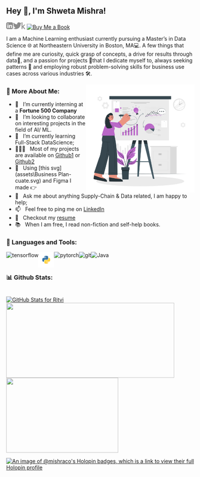 ## Hey 👋, I'm Shweta Mishra!
<a href='https://www.linkedin.com/in/shwm/'><img align='left' alt="linkedin" src="assets\linkedin.svg" height='18px'/></a>
<a href='https://twitter.com/ShwetaM42355084'><img align='left' alt="twitter" src="assets\twitter.svg" height='18px'/></a>
<a href='https://www.kaggle.com/shwetamishra9090'><img alt="kaggle" src="assets\kaggle.svg" height='18px'/></a>
[![Buy Me a Book](https://img.shields.io/badge/Buy%20Me%20a%20Book-Donate-FFDD00.svg)](https://buymeacoffee.com/sui36)

I am a Machine Learning enthusiast currently pursuing a Master’s in Data Science 🌐 at Northeastern University in Boston, MA💻. A few things that define me are curiosity, quick grasp of concepts, a drive for results through data🤖, and a passion for projects 🎨that I dedicate myself to, always seeking patterns 📱 and employing robust problem-solving skills for business use cases across various industries 🛠️.

<img align="right" alt="GIF" src="assets\Business Plan-cuate.svg" width="290px"/>

  
### 🧐 More About Me:

- 🔭 &nbsp; I’m currently interning at a **Fortune 500 Company**
- 🤝 &nbsp; I’m looking to collaborate on interesting projects in the field of AI/ ML.
- 🌱 &nbsp; I’m currently learning Full-Stack DataScience; 
- 👨🏻‍💻 &nbsp; Most of my projects are available on [Github1](https://github.com/MishraCo?tab=repositories) or [Github2](https://github.com/ShwetaM09?tab=repositories)
- 🎨 &nbsp; Using [this svg](assets\Business Plan-cuate.svg) and Figma I made 👉
- 💬 &nbsp; Ask me about anything Supply-Chain & Data related, I am happy to help;
- 📫 &nbsp; Feel free to ping me on [LinkedIn](https://www.linkedin.com/in/shwm/)
- 📝 &nbsp; Checkout my [resume](https://drive.google.com/file/d/1Ts9_g3JmXdXylzkd97jYjyagxjUB2UTU/view)
- 📚 &nbsp; When I am free, I read non-fiction and self-help books.

### 🔨 Languages and Tools:
<a href="https://www.tensorflow.org" target="_blank"> <img align="left" src="https://raw.githubusercontent.com/rahul-jha98/github_readme_icons/main/language_and_tools/square/tensorflow/tensorflow.svg" alt="tensorflow" height="42px"/> </a> 
<a href="https://www.python.org" target="_blank"><img align="left" alt="Python" height ="42px" src="assets\python-svgrepo-com.svg"></a>
<a href="https://pytorch.org/" target="_blank"> <img align="left" src="https://raw.githubusercontent.com/rahul-jha98/github_readme_icons/main/language_and_tools/square/pytorch/pytorch.svg" alt="pytorch" height="42px"/> </a>
<a href="https://git-scm.com/" target="_blank"> <img src="https://git-scm.com/images/logos/downloads/Git-Icon-1788C.svg" align="left" alt="git" height='42px'/> </a> 
<a href="https://www.java.com" target="_blank"><img align="left" alt="Java" height ="42px" src="https://www.vectorlogo.zone/logos/java/java-vertical.svg"></a>

<br>
<br>

### 📊 Github Stats:

<br>

<a href='https://github.com/MishraCo/MishraCo'>
    <img height=200 width="750" align = "center" width="700" src= "https://github-readme-streak-stats.herokuapp.com/?user=MishraCo&theme=radical&date_format=j%20M%5B%20Y%5D" alt="GitHub Stats for Ritvi" />
</a>
<a href="https://github.com/MishraCo/MishraCo">
  <img height=200 width="450" align="center" src="https://github-readme-stats.vercel.app/api?username=ShwetaM09&show_icons=true&hide=stars&theme=radical" />
</a>
<a href="https://github.com/MishraCo/MishraCo">
  <img height=200 width="300" align="center" src="https://github-readme-stats.vercel.app/api/top-langs/?username=MishraCo&layout=compact&theme=radical" />
</a>

[![An image of @mishraco's Holopin badges, which is a link to view their full Holopin profile](https://holopin.me/mishraco)](https://holopin.io/@mishraco)
